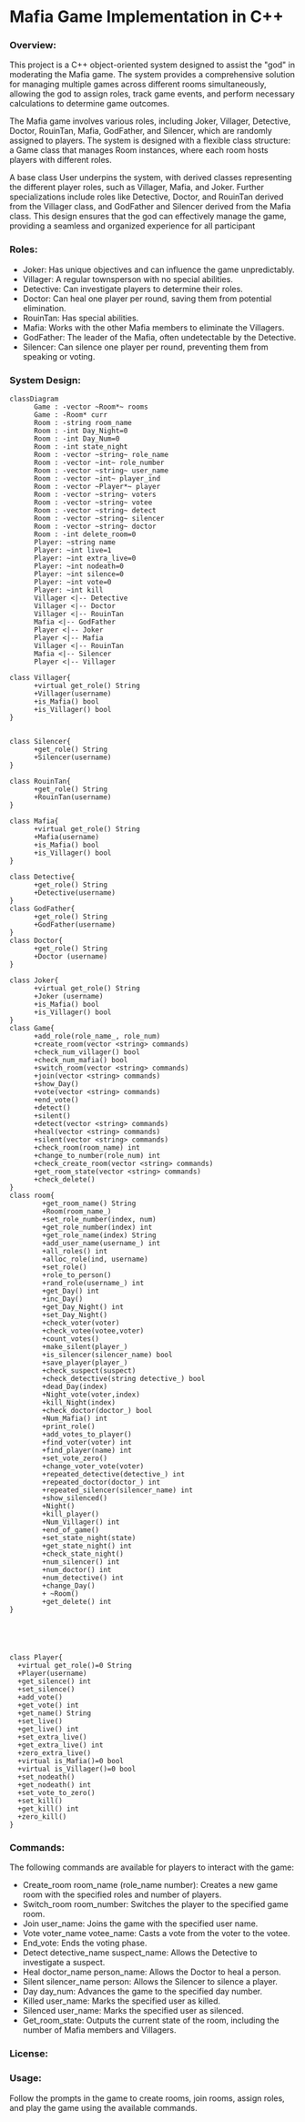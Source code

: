 # Mafia Game Implementation in C++

### Overview: <br>
This project is a C++ object-oriented system designed to assist the "god" in moderating the Mafia game. The system provides a comprehensive solution for managing multiple games across different rooms simultaneously, allowing the god to assign roles, track game events, and perform necessary calculations to determine game outcomes.

The Mafia game involves various roles, including Joker, Villager, Detective, Doctor, RouinTan, Mafia, GodFather, and Silencer, which are randomly assigned to players. The system is designed with a flexible class structure: a Game class that manages Room instances, where each room hosts players with different roles.

A base class User underpins the system, with derived classes representing the different player roles, such as Villager, Mafia, and Joker. Further specializations include roles like Detective, Doctor, and RouinTan derived from the Villager class, and GodFather and Silencer derived from the Mafia class. This design ensures that the god can effectively manage the game, providing a seamless and organized experience for all participant


### Roles: <br> 
* Joker: Has unique objectives and can influence the game unpredictably.
* Villager: A regular townsperson with no special abilities.
* Detective: Can investigate players to determine their roles.
* Doctor: Can heal one player per round, saving them from potential elimination.
* RouinTan: Has special abilities.
* Mafia: Works with the other Mafia members to eliminate the Villagers.
* GodFather: The leader of the Mafia, often undetectable by the Detective.
* Silencer: Can silence one player per round, preventing them from speaking or voting.

### System Design: 

```mermaid
classDiagram
      Game : -vector ~Room*~ rooms
      Game : -Room* curr
      Room : -string room_name
      Room : -int Day_Night=0
      Room : -int Day_Num=0
      Room : -int state_night
      Room : -vector ~string~ role_name
      Room : -vector ~int~ role_number
      Room : -vector ~string~ user_name
      Room : -vector ~int~ player_ind
      Room : -vector ~Player*~ player
      Room : -vector ~string~ voters
      Room : -vector ~string~ votee
      Room : -vector ~string~ detect
      Room : -vector ~string~ silencer
      Room : -vector ~string~ doctor
      Room : -int delete_room=0
      Player: ~string name
      Player: ~int live=1
      Player: ~int extra_live=0
      Player: ~int nodeath=0
      Player: ~int silence=0 
      Player: ~int vote=0 
      Player: ~int kill
      Villager <|-- Detective
      Villager <|-- Doctor
      Villager <|-- RouinTan
      Mafia <|-- GodFather
      Player <|-- Joker
      Player <|-- Mafia
      Villager <|-- RouinTan
      Mafia <|-- Silencer
      Player <|-- Villager

class Villager{
      +virtual get_role() String
      +Villager(username)
      +is_Mafia() bool
      +is_Villager() bool
}


class Silencer{
      +get_role() String
      +Silencer(username)
}

class RouinTan{
      +get_role() String
      +RouinTan(username)
}

class Mafia{
      +virtual get_role() String
      +Mafia(username)
      +is_Mafia() bool
      +is_Villager() bool
}

class Detective{
      +get_role() String
      +Detective(username)
}
class GodFather{
      +get_role() String
      +GodFather(username)
}
class Doctor{
      +get_role() String
      +Doctor (username)
}

class Joker{
      +virtual get_role() String
      +Joker (username)
      +is_Mafia() bool
      +is_Villager() bool
}      
class Game{
      +add_role(role_name_, role_num)
      +create_room(vector <string> commands)
      +check_num_villager() bool
      +check_num_mafia() bool
      +switch_room(vector <string> commands)
      +join(vector <string> commands)
      +show_Day()
      +vote(vector <string> commands)
      +end_vote()
      +detect()
      +silent()
      +detect(vector <string> commands)
      +heal(vector <string> commands)
      +silent(vector <string> commands)
      +check_room(room_name) int
      +change_to_number(role_num) int
      +check_create_room(vector <string> commands)
      +get_room_state(vector <string> commands)
      +check_delete()
}
class room{
        +get_room_name() String
        +Room(room_name_)
        +set_role_number(index, num)
        +get_role_number(index) int
        +get_role_name(index) String
        +add_user_name(username_) int
        +all_roles() int
        +alloc_role(ind, username)
        +set_role()
        +role_to_person()
        +rand_role(username_) int
        +get_Day() int
        +inc_Day()
        +get_Day_Night() int
        +set_Day_Night()
        +check_voter(voter)
        +check_votee(votee,voter)
        +count_votes()
        +make_silent(player_)
        +is_silencer(silencer_name) bool
        +save_player(player_)
        +check_suspect(suspect)
        +check_detective(string detective_) bool 
        +dead_Day(index)
        +Night_vote(voter,index)
        +kill_Night(index) 
        +check_doctor(doctor_) bool
        +Num_Mafia() int
        +print_role()
        +add_votes_to_player()
        +find_voter(voter) int
        +find_player(name) int
        +set_vote_zero()
        +change_voter_vote(voter)
        +repeated_detective(detective_) int
        +repeated_doctor(doctor_) int
        +repeated_silencer(silencer_name) int
        +show_silenced()
        +Night()
        +kill_player()
        +Num_Villager() int
        +end_of_game()
        +set_state_night(state)
        +get_state_night() int
        +check_state_night()
        +num_silencer() int
        +num_doctor() int
        +num_detective() int
        +change_Day()
        + ~Room()
        +get_delete() int
}





class Player{
  +virtual get_role()=0 String
  +Player(username)
  +get_silence() int
  +set_silence()
  +add_vote()
  +get_vote() int
  +get_name() String
  +set_live()
  +get_live() int
  +set_extra_live()
  +get_extra_live() int
  +zero_extra_live()
  +virtual is_Mafia()=0 bool
  +virtual is_Villager()=0 bool
  +set_nodeath()
  +get_nodeath() int
  +set_vote_to_zero()
  +set_kill()
  +get_kill() int
  +zero_kill()
}

```



### Commands: 
The following commands are available for players to interact with the game:

* Create_room room_name (role_name number): Creates a new game room with the specified roles and number of players.
* Switch_room room_number: Switches the player to the specified game room.
* Join user_name: Joins the game with the specified user name.
* Vote voter_name votee_name: Casts a vote from the voter to the votee.
* End_vote: Ends the voting phase.
* Detect detective_name suspect_name: Allows the Detective to investigate a suspect.
* Heal doctor_name person_name: Allows the Doctor to heal a person.
* Silent silencer_name person: Allows the Silencer to silence a player.
* Day day_num: Advances the game to the specified day number.
* Killed user_name: Marks the specified user as killed.
* Silenced user_name: Marks the specified user as silenced.
* Get_room_state: Outputs the current state of the room, including the number of Mafia members and Villagers.

### License:


### Usage:
Follow the prompts in the game to create rooms, join rooms, assign roles, and play the game using the available commands.


